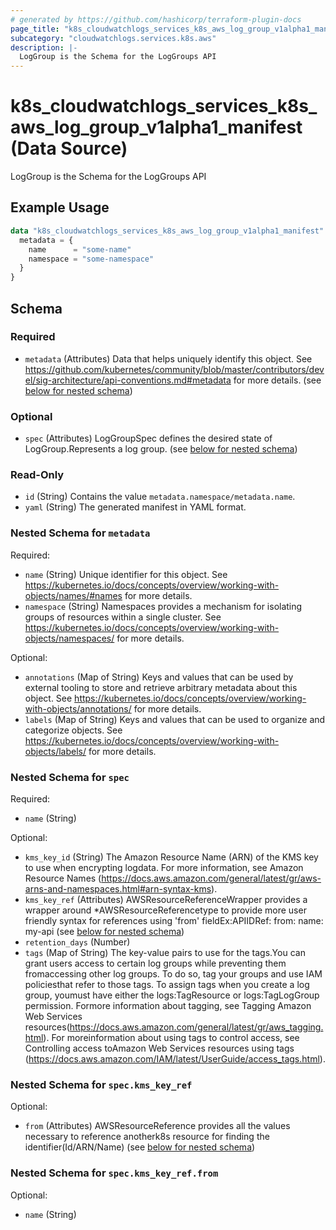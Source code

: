 ```yaml
---
# generated by https://github.com/hashicorp/terraform-plugin-docs
page_title: "k8s_cloudwatchlogs_services_k8s_aws_log_group_v1alpha1_manifest Data Source - terraform-provider-k8s"
subcategory: "cloudwatchlogs.services.k8s.aws"
description: |-
  LogGroup is the Schema for the LogGroups API
---
```


# k8s_cloudwatchlogs_services_k8s_aws_log_group_v1alpha1_manifest (Data Source)

LogGroup is the Schema for the LogGroups API

## Example Usage

```terraform
data "k8s_cloudwatchlogs_services_k8s_aws_log_group_v1alpha1_manifest" "example" {
  metadata = {
    name      = "some-name"
    namespace = "some-namespace"
  }
}
```

<!-- schema generated by tfplugindocs -->
## Schema

### Required

- `metadata` (Attributes) Data that helps uniquely identify this object. See https://github.com/kubernetes/community/blob/master/contributors/devel/sig-architecture/api-conventions.md#metadata for more details. (see [below for nested schema](#nestedatt--metadata))

### Optional

- `spec` (Attributes) LogGroupSpec defines the desired state of LogGroup.Represents a log group. (see [below for nested schema](#nestedatt--spec))

### Read-Only

- `id` (String) Contains the value `metadata.namespace/metadata.name`.
- `yaml` (String) The generated manifest in YAML format.

<a id="nestedatt--metadata"></a>
### Nested Schema for `metadata`

Required:

- `name` (String) Unique identifier for this object. See https://kubernetes.io/docs/concepts/overview/working-with-objects/names/#names for more details.
- `namespace` (String) Namespaces provides a mechanism for isolating groups of resources within a single cluster. See https://kubernetes.io/docs/concepts/overview/working-with-objects/namespaces/ for more details.

Optional:

- `annotations` (Map of String) Keys and values that can be used by external tooling to store and retrieve arbitrary metadata about this object. See https://kubernetes.io/docs/concepts/overview/working-with-objects/annotations/ for more details.
- `labels` (Map of String) Keys and values that can be used to organize and categorize objects. See https://kubernetes.io/docs/concepts/overview/working-with-objects/labels/ for more details.


<a id="nestedatt--spec"></a>
### Nested Schema for `spec`

Required:

- `name` (String)

Optional:

- `kms_key_id` (String) The Amazon Resource Name (ARN) of the KMS key to use when encrypting logdata. For more information, see Amazon Resource Names (https://docs.aws.amazon.com/general/latest/gr/aws-arns-and-namespaces.html#arn-syntax-kms).
- `kms_key_ref` (Attributes) AWSResourceReferenceWrapper provides a wrapper around *AWSResourceReferencetype to provide more user friendly syntax for references using 'from' fieldEx:APIIDRef:	from:	  name: my-api (see [below for nested schema](#nestedatt--spec--kms_key_ref))
- `retention_days` (Number)
- `tags` (Map of String) The key-value pairs to use for the tags.You can grant users access to certain log groups while preventing them fromaccessing other log groups. To do so, tag your groups and use IAM policiesthat refer to those tags. To assign tags when you create a log group, youmust have either the logs:TagResource or logs:TagLogGroup permission. Formore information about tagging, see Tagging Amazon Web Services resources(https://docs.aws.amazon.com/general/latest/gr/aws_tagging.html). For moreinformation about using tags to control access, see Controlling access toAmazon Web Services resources using tags (https://docs.aws.amazon.com/IAM/latest/UserGuide/access_tags.html).

<a id="nestedatt--spec--kms_key_ref"></a>
### Nested Schema for `spec.kms_key_ref`

Optional:

- `from` (Attributes) AWSResourceReference provides all the values necessary to reference anotherk8s resource for finding the identifier(Id/ARN/Name) (see [below for nested schema](#nestedatt--spec--kms_key_ref--from))

<a id="nestedatt--spec--kms_key_ref--from"></a>
### Nested Schema for `spec.kms_key_ref.from`

Optional:

- `name` (String)
